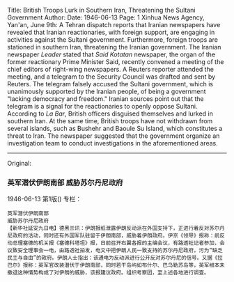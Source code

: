 Title: British Troops Lurk in Southern Iran, Threatening the Sultani Government
Author:
Date: 1946-06-13
Page: 1
Xinhua News Agency, Yan'an, June 9th: A Tehran dispatch reports that Iranian newspapers have revealed that Iranian reactionaries, with foreign support, are engaging in activities against the Sultani government. Furthermore, foreign troops are stationed in southern Iran, threatening the Iranian government. The Iranian newspaper *Leader* stated that *Said Kotatan* newspaper, the organ of the former reactionary Prime Minister Said, recently convened a meeting of the chief editors of right-wing newspapers. A Reuters reporter attended the meeting, and a telegram to the Security Council was drafted and sent by Reuters. The telegram falsely accused the Sultani government, which is unanimously supported by the Iranian people, of being a government "lacking democracy and freedom." Iranian sources point out that the telegram is a signal for the reactionaries to openly oppose Sultani. According to *La Bar*, British officers disguised themselves and lurked in southern Iran. At the same time, British troops have not withdrawn from several islands, such as Bushehr and Baoule Su Island, which constitutes a threat to Iran. The newspaper suggested that the government organize an investigation team to conduct investigations in the aforementioned areas.



<hr /> 

Original: 


### 英军潜伏伊朗南部  威胁苏尔丹尼政府

1946-06-13
第1版()
专栏：

    英军潜伏伊朗南部
    威胁苏尔丹尼政府
    【新华社延安九日电】德黑兰讯：伊朗报纸泄露伊朗反动派在外国支持下，正进行着反对苏尔丹尼政府的活动，同时还有外国军队驻留于伊朗南部，威胁着伊朗政府。伊京《领导》报称：前反动总理塞德的机关报《塞德科塔坦》报，日前召开右翼各报的主编会议，有路透社记者参加，会议致安全理事会一电，由路透社拍发，电文中把伊朗人民一致支持的苏尔丹尼政府，污为“缺乏民主与自由”的政府。伊朗人士指出：该通电为反动派进行公开反对苏尔丹尼的信号。又据《拉巴尔》报称：英军官改装潜伏于伊朗南部，同时若干岛屿如布什尔、巴乌勒苏岛等，英军根本未撤退这种情势构成了对伊朗的威胁，该报建议政府。组织考察团，至上述各地进行调查。
